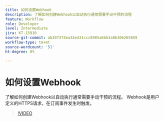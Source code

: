 ```yaml
---
title: 如何设置Webhook
description: 了解如何创建Webhook以自动执行通常需要手动干预的流程
feature: Workflow
role: Developer
level: Intermediate
jira: KT-15910
source-git-commit: ab207374ea34e431ccc8985a6bb3a8b306265859
workflow-type: tm+mt
source-wordcount: '51'
ht-degree: 0%

---
```


# 如何设置Webhook

了解如何创建Webhook以自动执行通常需要手动干预的流程。 Webhook是用户定义的HTTPS请求，在订阅事件发生时触发。

>[!VIDEO](https://video.tv.adobe.com/v/3432694?quality=12&learn=on&hidetitle=true)